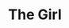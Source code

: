 ---
title: The Girl
year: 1931
opening_date: 1931-04-14
closing_date: 
layout: productions
featured_image: 
image_caption:
image_credit:
playbill:
category:
Theatre: Theatre Jacksonville
cast:
  Krebs: John Lucy
  Bob Connell: Karst Connell
  Frederick Cawley: Martin S. Fabian
crew:
  Director: Gertrude F. Jacobi
  Staging: Anne C. Lalor
  Prop Assistant: Adele P. Jacobi
  Stage Assistant: Eugene LeaMond
  Props: Juanita Simmons Coffee
  Make-up: Sarah Payne Cawthorn
understudies:
orchestra:
external_links:
---
